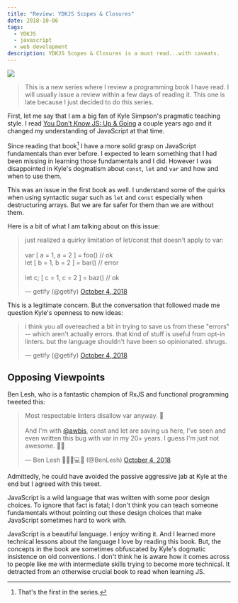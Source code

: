 ```yaml
---
title: "Review: YDKJS Scopes & Closures"
date: 2018-10-06
tags:
  - YDKJS
  - javascript
  - web development
description: YDKJS Scopes & Closures is a must read...with caveats.
---
```


![](https://res.cloudinary.com/twhiteblog/image/upload/v1538880417/Header%20Images/YDKJS_S_C.png)

> This is a new series where I review a programming book I have read. I will usually issue a review within a few days of reading it. This one is late because I just decided to do this series.

First, let me say that I am a big fan of Kyle Simpson's pragmatic teaching style. I read [You Don't Know JS: Up & Going](https://www.amazon.com/You-Dont-Know-JS-Going-ebook/dp/B00V20DQU8/ref=sr_1_1?ie=UTF8&qid=1538881001&sr=8-1&keywords=You+don%27t+know+javascript+Up+%26+Going) a couple years ago and it changed my understanding of JavaScript at that time.

Since reading that book[^1] I have a more solid grasp on JavaScript fundamentals than ever before. I expected to learn something that I had been missing in learning those fundamentals and I did. However I was disappointed in Kyle's dogmatism about `const`, `let` and `var` and how and when to use them.

This was an issue in the first book as well. I understand some of the quirks when using syntactic sugar such as `let` and `const` especially when destructuring arrays. But we are far safer for them than we are without them. 

Here is a bit of what I am talking about on this issue:

<blockquote class="twitter-tweet" data-lang="en"><p lang="en" dir="ltr">just realized a quirky limitation of let/const that doesn&#39;t apply to var:<br><br>var [ a = 1, a = 2 ] = foo() // ok<br>let [ b = 1, b = 2 ] = bar() // error<br><br>let c; [ c = 1, c = 2 ] = baz() // ok</p>&mdash; getify (@getify) <a href="https://twitter.com/getify/status/1047945482293534720?ref_src=twsrc%5Etfw">October 4, 2018</a></blockquote>
<script defer src="https://platform.twitter.com/widgets.js" charset="utf-8"></script>

This is a legitimate concern. But the conversation that followed made me question Kyle's openness to new ideas:

<blockquote class="twitter-tweet" data-lang="en"><p lang="en" dir="ltr">i think you all overeached a bit in trying to save us from these &quot;errors&quot; -- which aren&#39;t actually errors. that kind of stuff is useful from opt-in linters. but the language shouldn&#39;t have been so opinionated. shrugs.</p>&mdash; getify (@getify) <a href="https://twitter.com/getify/status/1047964502329683968?ref_src=twsrc%5Etfw">October 4, 2018</a></blockquote>
<script defer src="https://platform.twitter.com/widgets.js" charset="utf-8"></script>

## Opposing Viewpoints

Ben Lesh, who is a fantastic champion of RxJS and functional programming tweeted this:

<blockquote class="twitter-tweet" data-lang="en"><p lang="en" dir="ltr">Most respectable linters disallow var anyway. 🤔<br><br>And I&#39;m with <a href="https://twitter.com/awbjs?ref_src=twsrc%5Etfw">@awbjs</a>, const and let are saving us here, I&#39;ve seen and even written this bug with var in my 20+ years. I guess I&#39;m just not awesome. 🤷‍♂️</p>&mdash; Ben Lesh 🧢🏋️‍♂️💻🎨 (@BenLesh) <a href="https://twitter.com/BenLesh/status/1047998961225617409?ref_src=twsrc%5Etfw">October 4, 2018</a></blockquote>
<script defer src="https://platform.twitter.com/widgets.js" charset="utf-8"></script>

Admittedly, he could have avoided the passive aggressive jab at Kyle at the end but I agreed with this tweet.

JavaScript is a wild language that was written with some poor design choices. To ignore that fact is fatal; I don't think you can teach someone fundamentals without pointing out these design choices that make JavaScript sometimes hard to work with.

JavaScript is a beautiful language. I enjoy writing it. And I learned more technical lessons about the language I love by reading this book. But, the concepts in the book are sometimes obfuscated by Kyle's dogmatic insistence on old conventions. I don't think he is aware how it comes across to people like me with intermediate skills trying to become more technical. It detracted from an otherwise crucial book to read when learning JS.





[^1]: That's the first in the series.
